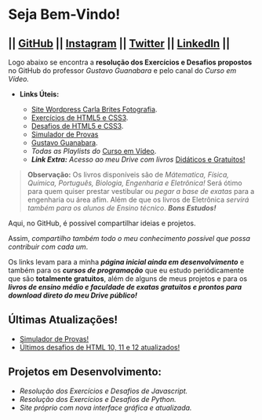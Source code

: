 # Seja Bem-Vindo!
|| [GitHub](https://debrites.github.io/) || [Instagram](https://www.instagram.com/britescaio/) || [Twitter](https://twitter.com/OdeBrites) || [LinkedIn](https://www.linkedin.com/in/caio-fernandes-a9557316b/) ||
---

Logo abaixo se encontra a **resolução dos Exercícios e Desafios propostos** no GitHub do professor *Gustavo Guanabara* e pelo canal do *Curso em Vídeo.*
 
 * **Links Úteis:**
    
    * [Site Wordpress Carla Brites Fotografia](https://debrites.github.io/versaoteste/).
    * [Exercícios de HTML5 e CSS3](https://debrites.github.io/exerciciosedesafios/HTML5-CSS3/Exercicios/ExerciciosAllInOne.html).
    * [Desafios de HTML5 e CSS3](https://debrites.github.io/exerciciosedesafios/HTML5-CSS3/Exercicios/desafiosHTML.html).
    * [Simulador de Provas](https://debrites.github.io/simuladordeprovas/sitedosimulador/simu.html)
    * [Gustavo Guanabara](https://gustavoguanabara.github.io/).
    * *Todas as Playlists do* [Curso em Vídeo](https://www.youtube.com/user/cursosemvideo/playlists).
    * ***Link Extra:*** *Acesso ao meu Drive com livros* [Didáticos e Gratuitos!](https://drive.google.com/drive/u/0/folders/1NqwFMmZvjkBkcjW33Wy_qtKN4GqLqK07)

>**Observação:** Os livros disponíveis são de *Mátematica, Física, Química, Português, Biologia, Engenharia e Eletrônica!*
>Será ótimo para quem quiser prestar vestibular ou *pegar a base de exatas* para a engenharia ou área afim.
>Além de que os livros de Eletrônica *servirá também para os alunos de Ensino técnico*.
>***Bons Estudos!***

 Aqui, no GitHub, é possível compartilhar ideias e projetos. 
 
 Assim, *compartilho também todo o meu conhecimento possível que possa contribuir com cada um*.
 
 Os links levam para a minha ***página inicial ainda em desenvolvimento*** e também para os ***cursos de programação*** que eu estudo periódicamente que são **totalmente gratuitos**, além de alguns de meus projetos e para os ***livros de ensino médio e faculdade de exatas gratuitos e prontos para download direto do meu Drive público!***
 
## Últimas Atualizações!
 
 * [Simulador de Provas!](https://debrites.github.io/simuladordeprovas/sitedosimulador/simu.html)
 * [Últimos desafios de HTML 10, 11 e 12 atualizados!](https://debrites.github.io/exerciciosedesafios/HTML5-CSS3/Exercicios/desafiosHTML.html)

## Projetos em Desenvolvimento:
    
  * *Resolução dos Exercícios e Desafios de Javascript.*
  * *Resolução dos Exercícios e Desafios de Python.*
  * *Site próprio com nova interface gráfica e atualizada.*

    
